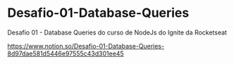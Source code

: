 # Desafio-01-Database-Queries
 Desafio 01 - Database Queries do curso de NodeJs do Ignite da Rocketseat
 
https://www.notion.so/Desafio-01-Database-Queries-8d97dae581d5446e97555c43d301ee45
